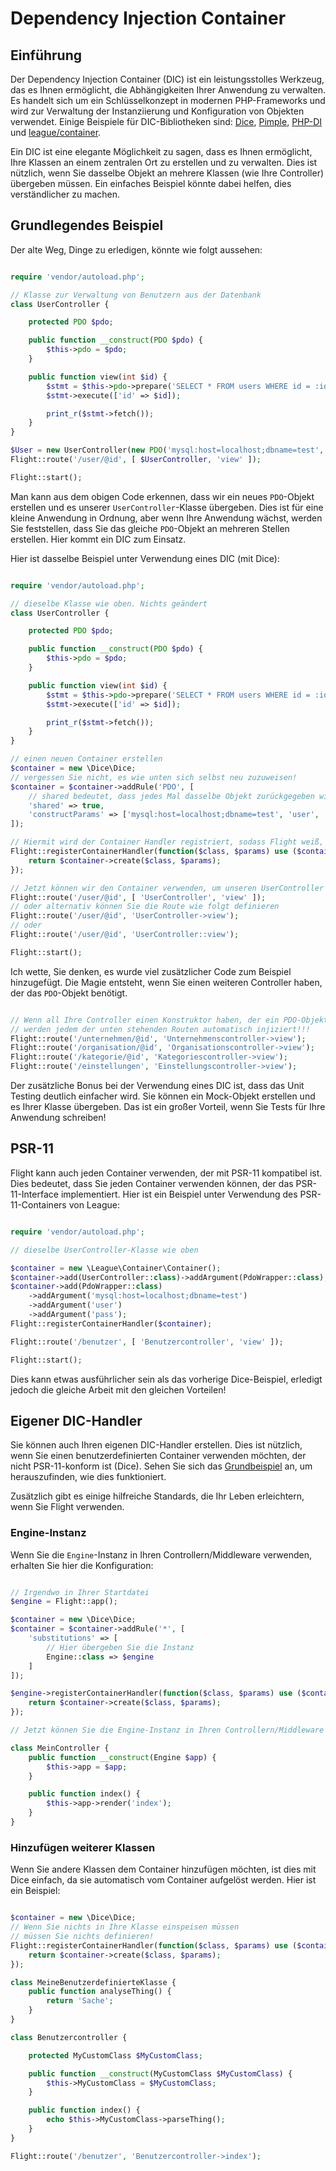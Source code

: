 # Dependency Injection Container

## Einführung

Der Dependency Injection Container (DIC) ist ein leistungsstolles Werkzeug, das es Ihnen ermöglicht, die Abhängigkeiten Ihrer Anwendung zu verwalten. Es handelt sich um ein Schlüsselkonzept in modernen PHP-Frameworks und wird zur Verwaltung der Instanziierung und Konfiguration von Objekten verwendet. Einige Beispiele für DIC-Bibliotheken sind: [Dice](https://r.je/dice), [Pimple](https://pimple.symfony.com/), [PHP-DI](http://php-di.org/) und [league/container](https://container.thephpleague.com/).

Ein DIC ist eine elegante Möglichkeit zu sagen, dass es Ihnen ermöglicht, Ihre Klassen an einem zentralen Ort zu erstellen und zu verwalten. Dies ist nützlich, wenn Sie dasselbe Objekt an mehrere Klassen (wie Ihre Controller) übergeben müssen. Ein einfaches Beispiel könnte dabei helfen, dies verständlicher zu machen.

## Grundlegendes Beispiel

Der alte Weg, Dinge zu erledigen, könnte wie folgt aussehen:
```php

require 'vendor/autoload.php';

// Klasse zur Verwaltung von Benutzern aus der Datenbank
class UserController {

	protected PDO $pdo;

	public function __construct(PDO $pdo) {
		$this->pdo = $pdo;
	}

	public function view(int $id) {
		$stmt = $this->pdo->prepare('SELECT * FROM users WHERE id = :id');
		$stmt->execute(['id' => $id]);

		print_r($stmt->fetch());
	}
}

$User = new UserController(new PDO('mysql:host=localhost;dbname=test', 'user', 'pass'));
Flight::route('/user/@id', [ $UserController, 'view' ]);

Flight::start();
```

Man kann aus dem obigen Code erkennen, dass wir ein neues `PDO`-Objekt erstellen und es unserer `UserController`-Klasse übergeben. Dies ist für eine kleine Anwendung in Ordnung, aber wenn Ihre Anwendung wächst, werden Sie feststellen, dass Sie das gleiche `PDO`-Objekt an mehreren Stellen erstellen. Hier kommt ein DIC zum Einsatz.

Hier ist dasselbe Beispiel unter Verwendung eines DIC (mit Dice):
```php

require 'vendor/autoload.php';

// dieselbe Klasse wie oben. Nichts geändert
class UserController {

	protected PDO $pdo;

	public function __construct(PDO $pdo) {
		$this->pdo = $pdo;
	}

	public function view(int $id) {
		$stmt = $this->pdo->prepare('SELECT * FROM users WHERE id = :id');
		$stmt->execute(['id' => $id]);

		print_r($stmt->fetch());
	}
}

// einen neuen Container erstellen
$container = new \Dice\Dice;
// vergessen Sie nicht, es wie unten sich selbst neu zuzuweisen!
$container = $container->addRule('PDO', [
	// shared bedeutet, dass jedes Mal dasselbe Objekt zurückgegeben wird
	'shared' => true,
	'constructParams' => ['mysql:host=localhost;dbname=test', 'user', 'pass' ]
]);

// Hiermit wird der Container Handler registriert, sodass Flight weiß, dass er ihn verwenden soll.
Flight::registerContainerHandler(function($class, $params) use ($container) {
	return $container->create($class, $params);
});

// Jetzt können wir den Container verwenden, um unseren UserController zu erstellen
Flight::route('/user/@id', [ 'UserController', 'view' ]);
// oder alternativ können Sie die Route wie folgt definieren
Flight::route('/user/@id', 'UserController->view');
// oder
Flight::route('/user/@id', 'UserController::view');

Flight::start();
```

Ich wette, Sie denken, es wurde viel zusätzlicher Code zum Beispiel hinzugefügt.
Die Magie entsteht, wenn Sie einen weiteren Controller haben, der das `PDO`-Objekt benötigt.

```php

// Wenn all Ihre Controller einen Konstruktor haben, der ein PDO-Objekt benötigt
// werden jedem der unten stehenden Routen automatisch injiziert!!!
Flight::route('/unternehmen/@id', 'Unternehmenscontroller->view');
Flight::route('/organisation/@id', 'Organisationscontroller->view');
Flight::route('/kategorie/@id', 'Kategoriescontroller->view');
Flight::route('/einstellungen', 'Einstellungscontroller->view');
```

Der zusätzliche Bonus bei der Verwendung eines DIC ist, dass das Unit Testing deutlich einfacher wird. Sie können ein Mock-Objekt erstellen und es Ihrer Klasse übergeben. Das ist ein großer Vorteil, wenn Sie Tests für Ihre Anwendung schreiben!

## PSR-11

Flight kann auch jeden Container verwenden, der mit PSR-11 kompatibel ist. Dies bedeutet, dass Sie jeden Container verwenden können, der das PSR-11-Interface implementiert. Hier ist ein Beispiel unter Verwendung des PSR-11-Containers von League:

```php

require 'vendor/autoload.php';

// dieselbe UserController-Klasse wie oben

$container = new \League\Container\Container();
$container->add(UserController::class)->addArgument(PdoWrapper::class);
$container->add(PdoWrapper::class)
	->addArgument('mysql:host=localhost;dbname=test')
	->addArgument('user')
	->addArgument('pass');
Flight::registerContainerHandler($container);

Flight::route('/benutzer', [ 'Benutzercontroller', 'view' ]);

Flight::start();
```

Dies kann etwas ausführlicher sein als das vorherige Dice-Beispiel, erledigt jedoch die gleiche Arbeit mit den gleichen Vorteilen!

## Eigener DIC-Handler

Sie können auch Ihren eigenen DIC-Handler erstellen. Dies ist nützlich, wenn Sie einen benutzerdefinierten Container verwenden möchten, der nicht PSR-11-konform ist (Dice). Sehen Sie sich das [Grundbeispiel](#grundlegendes-beispiel) an, um herauszufinden, wie dies funktioniert.

Zusätzlich gibt es einige hilfreiche Standards, die Ihr Leben erleichtern, wenn Sie Flight verwenden.

### Engine-Instanz

Wenn Sie die `Engine`-Instanz in Ihren Controllern/Middleware verwenden, erhalten Sie hier die Konfiguration:

```php

// Irgendwo in Ihrer Startdatei
$engine = Flight::app();

$container = new \Dice\Dice;
$container = $container->addRule('*', [
	'substitutions' => [
		// Hier übergeben Sie die Instanz
		Engine::class => $engine
	]
]);

$engine->registerContainerHandler(function($class, $params) use ($container) {
	return $container->create($class, $params);
});

// Jetzt können Sie die Engine-Instanz in Ihren Controllern/Middleware verwenden

class MeinController {
	public function __construct(Engine $app) {
		$this->app = $app;
	}

	public function index() {
		$this->app->render('index');
	}
}
```

### Hinzufügen weiterer Klassen

Wenn Sie andere Klassen dem Container hinzufügen möchten, ist dies mit Dice einfach, da sie automatisch vom Container aufgelöst werden. Hier ist ein Beispiel:

```php

$container = new \Dice\Dice;
// Wenn Sie nichts in Ihre Klasse einspeisen müssen
// müssen Sie nichts definieren!
Flight::registerContainerHandler(function($class, $params) use ($container) {
	return $container->create($class, $params);
});

class MeineBenutzerdefinierteKlasse {
	public function analyseThing() {
		return 'Sache';
	}
}

class Benutzercontroller {

	protected MyCustomClass $MyCustomClass;

	public function __construct(MyCustomClass $MyCustomClass) {
		$this->MyCustomClass = $MyCustomClass;
	}

	public function index() {
		echo $this->MyCustomClass->parseThing();
	}
}

Flight::route('/benutzer', 'Benutzercontroller->index');
```